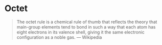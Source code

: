 # Octet

> The octet rule is a chemical rule of thumb that reflects the theory that main-group elements tend to bond in such a way that each atom has eight electrons in its valence shell, giving it the same electronic configuration as a noble gas. — Wikipedia
